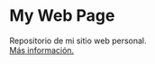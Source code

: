 # My Web Page
Repositorio de mi sitio web personal.  
[Más información.](https://github.com/hozlucas28/My-Web-Page/wiki/Notas)
